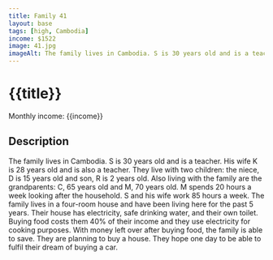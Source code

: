 ```yaml
---
title: Family 41
layout: base
tags: [high, Cambodia]
income: $1522
image: 41.jpg
imageAlt: The family lives in Cambodia. S is 30 years old and is a teacher. His wife K is 28 years old and is also a teacher. 
---
```

# {{title}}
Monthly income: {{income}}
## Description
The family lives in Cambodia. S is 30 years old and is a teacher. His wife K is 28 years old and is also a teacher. They live with two children: the niece, D is 15 years old and son, R is 2 years old. Also living with the family are the grandparents: C, 65 years old and M, 70 years old. M spends 20 hours a week looking after the household. S and his wife work 85 hours a week. The family lives in a four-room house and have been living here for the past 5 years. Their house has electricity, safe drinking water, and their own toilet. Buying food costs them 40% of their income and they use electricity for cooking purposes. With money left over after buying food, the family is able to save. They are planning to buy a house. They hope one day to be able to fulfil their dream of buying a car.